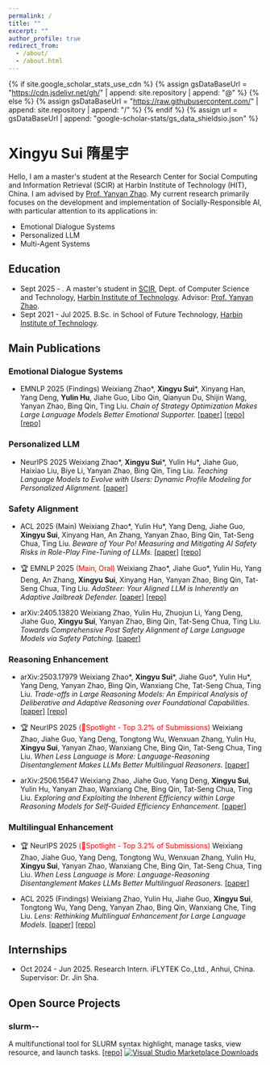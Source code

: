 ```yaml
---
permalink: /
title: ""
excerpt: ""
author_profile: true
redirect_from: 
  - /about/
  - /about.html
---
```


{% if site.google_scholar_stats_use_cdn %}
{% assign gsDataBaseUrl = "https://cdn.jsdelivr.net/gh/" | append: site.repository | append: "@" %}
{% else %}
{% assign gsDataBaseUrl = "https://raw.githubusercontent.com/" | append: site.repository | append: "/" %}
{% endif %}
{% assign url = gsDataBaseUrl | append: "google-scholar-stats/gs_data_shieldsio.json" %}

<span class='anchor' id='about-me'></span>
# **Xingyu Sui** **隋星宇**
Hello, I am a master's student at the Research Center for Social Computing and Information Retrieval (SCIR) at Harbin Institute of Technology (HIT), China. I am advised by [Prof. Yanyan Zhao](https://homepage.hit.edu.cn/yanyan). My current research primarily focuses on the development and implementation of Socially-Responsible AI, with particular attention to its applications in:

- Emotional Dialogue Systems
- Personalized LLM
- Multi-Agent Systems

## Education

- Sept 2025 - . A master's student in [SCIR](http://ir.hit.edu.cn), Dept. of Computer Science and Technology, [Harbin Institute of Technology](http://www.hit.edu.cn). Advisor: [Prof. Yanyan Zhao](https://homepage.hit.edu.cn/yanyan).
- Sept 2021 - Jul 2025. B.Sc. in School of Future Technology, [Harbin Institute of Technology](https://www.hit.edu.cn/).

## Main Publications

### Emotional Dialogue Systems

- <span class="conference-tag">EMNLP 2025 (Findings)</span> Weixiang Zhao\*, **Xingyu Sui**\*, Xinyang Han, Yang Deng, **Yulin Hu**, Jiahe Guo, Libo Qin, Qianyun Du, Shijin Wang, Yanyan Zhao, Bing Qin, Ting Liu. *Chain of Strategy Optimization Makes Large Language Models Better Emotional Supporter.* [[paper]](https://arxiv.org/pdf/2503.05362) [[repo]](https://github.com/XingYuSSS/CSO) [[repo]](https://github.com/XingYuSSS/CSO)

### Personalized LLM

- <span class="conference-tag">NeurIPS 2025</span> Weixiang Zhao\*, **Xingyu Sui**\*, Yulin Hu\*, Jiahe Guo, Haixiao Liu, Biye Li, Yanyan Zhao, Bing Qin, Ting Liu. *Teaching Language Models to Evolve with Users: Dynamic Profile Modeling for Personalized Alignment.* [[paper]](https://arxiv.org/pdf/2505.15456)

### Safety Alignment
- <span class="conference-tag">ACL 2025 (Main)</span> Weixiang Zhao\*, Yulin Hu\*, Yang Deng, Jiahe Guo, **Xingyu Sui**, Xinyang Han, An Zhang, Yanyan Zhao, Bing Qin, Tat-Seng Chua, Ting Liu. *Beware of Your Po! Measuring and Mitigating AI Safety Risks in Role-Play Fine-Tuning of LLMs.* [[paper]](https://arxiv.org/pdf/2502.20968) [[repo]](https://github.com/yulinlp/SaRFT)

- 🏆 <span class="conference-tag">EMNLP 2025 </span><span style="color:red">(Main, Oral)</span>  Weixiang Zhao\*, Jiahe Guo\*, Yulin Hu, Yang Deng, An Zhang, **Xingyu Sui**, Xinyang Han, Yanyan Zhao, Bing Qin, Tat-Seng Chua, Ting Liu. *AdaSteer: Your Aligned LLM is Inherently an Adaptive Jailbreak Defender.* [[paper]](https://arxiv.org/abs/2504.09466) [[repo]](https://github.com/MuyuenLP/AdaSteer)

- <span class="conference-tag">arXiv:2405.13820</span> Weixiang Zhao, Yulin Hu, Zhuojun Li, Yang Deng, Jiahe Guo, **Xingyu Sui**, Yanyan Zhao, Bing Qin, Tat-Seng Chua, Ting Liu. *Towards Comprehensive Post Safety Alignment of Large Language Models via Safety Patching.* [[paper]](https://arxiv.org/abs/2405.13820)

### Reasoning Enhancement

- <span class="conference-tag">arXiv:2503.17979</span> Weixiang Zhao\*, **Xingyu Sui**\*, Jiahe Guo\*, Yulin Hu\*, Yang Deng, Yanyan Zhao, Bing Qin, Wanxiang Che, Tat-Seng Chua, Ting Liu. *Trade-offs in Large Reasoning Models: An Empirical Analysis of Deliberative and Adaptive Reasoning over Foundational Capabilities*. [[paper]](https://arxiv.org/pdf/2503.17979) [[repo]](https://github.com/SCIR-SC-Qiaoban-Team/FreeEvalLM)

- 🏆 <span class="conference-tag">NeurIPS 2025 </span><span style="color:red">(🌟Spotlight - Top 3.2% of Submissions)</span>  Weixiang Zhao, Jiahe Guo, Yang Deng, Tongtong Wu, Wenxuan Zhang, Yulin Hu, **Xingyu Sui**, Yanyan Zhao, Wanxiang Che, Bing Qin, Tat-Seng Chua, Ting Liu. *When Less Language is More: Language-Reasoning Disentanglement Makes LLMs Better Multilingual Reasoners.* [[paper]](https://arxiv.org/pdf/2505.15257)

- <span class="conference-tag">arXiv:2506.15647</span> Weixiang Zhao, Jiahe Guo, Yang Deng, **Xingyu Sui**, Yulin Hu, Yanyan Zhao, Wanxiang Che, Bing Qin, Tat-Seng Chua, Ting Liu. *Exploring and Exploiting the Inherent Efficiency within Large Reasoning Models for Self-Guided Efficiency Enhancement*. [[paper]](https://arxiv.org/pdf/2506.15647?)

### Multilingual Enhancement

- 🏆 <span class="conference-tag">NeurIPS 2025 </span><span style="color:red">(🌟Spotlight - Top 3.2% of Submissions)</span>  Weixiang Zhao, Jiahe Guo, Yang Deng, Tongtong Wu, Wenxuan Zhang, Yulin Hu, **Xingyu Sui**, Yanyan Zhao, Wanxiang Che, Bing Qin, Tat-Seng Chua, Ting Liu. *When Less Language is More: Language-Reasoning Disentanglement Makes LLMs Better Multilingual Reasoners.* [[paper]](https://arxiv.org/pdf/2505.15257)

- <span class="conference-tag">ACL 2025 (Findings)</span> Weixiang Zhao, Yulin Hu, Jiahe Guo, **Xingyu Sui**, Tongtong Wu, Yang Deng, Yanyan Zhao, Bing Qin, Wanxiang Che, Ting Liu. *Lens: Rethinking Multilingual Enhancement for Large Language Models.* [[paper]](https://arxiv.org/pdf/2410.04407) [[repo]](https://github.com/circle-hit/Lens)


## Internships
- Oct 2024 - Jun 2025. Research Intern. iFLYTEK Co.,Ltd., Anhui, China. Supervisor: Dr. Jin Sha.

## Open Source Projects

### slurm--

A multifunctional tool for SLURM syntax highlight, manage tasks, view resource, and launch tasks. [[repo]](https://github.com/XingYuSSS/slurm--) [![Visual Studio Marketplace Downloads](https://img.shields.io/visual-studio-marketplace/d/xy-sss.slurm--extension?color=red)](https://marketplace.visualstudio.com/items?itemName=xy-sss.slurm--extension)

